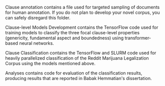 Clause annotation contains a file used for targeted sampling of documents for human annotation. If you do not plan to develop your novel corpus, you can safely disregard this folder.

Clause-level Models Development contains the TensorFlow code used for training models to classify the three focal clause-level properties (genericity, fundamental aspect and boundedness) using transformer-based neural networks.

Clause Classification contains the TensorFlow and SLURM code used for heavily parallelized classification of the Reddit Marijuana Legalization Corpus using the models mentioned above.

Analyses contains code for evaluation of the classification results, producing results that are reported in Babak Hemmatian's dissertation.
